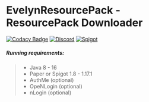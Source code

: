 # EvelynResourcePack - ResourcePack Downloader
[![Codacy Badge](https://app.codacy.com/project/badge/Grade/6814e1004a7b45198671f459739f9180)](https://www.codacy.com/gh/josemarcellio/EvelynResourcePack/dashboard?utm_source=github.com&amp;utm_medium=referral&amp;utm_content=josemarcellio/EvelynResourcePack&amp;utm_campaign=Badge_Grade)
[![Discord](https://img.shields.io/discord/761320216377425951?logo=discord)](https://discord.gg/JyF42uRcMk)
[![Spigot](https://img.shields.io/spiget/downloads/96687)](https://www.spigotmc.org/resources/✨-evelyn-resourcepack-downloader-✨-authme-nlogin-openlogin-discord-webhook-support.96687/)

##### Running requirements:
>- Java 8 - 16
>- Paper or Spigot 1.8 - 1.17.1<br>
>- AuthMe (optional)
>- OpeNLogin (optional)
>- nLogin (optional)

